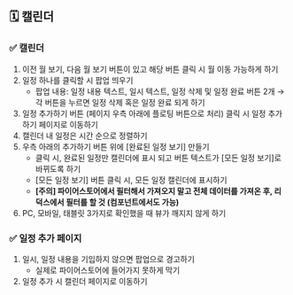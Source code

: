 ## 🗓 캘린더

### ✅ 캘린더 
1. 이전 월 보기, 다음 월 보기 버튼이 있고 해당 버튼 클릭 시 월 이동 가능하게 하기
2. 일정 하나를 클릭할 시 팝업 띄우기
    - 팝업 내용: 일정 내용 텍스트, 일시 텍스트, 일정 삭제 및 일정 완료 버튼 2개 
        → 각 버튼을 누르면 일정 삭제 혹은 일정 완료 되게 하기
3. 일정 추가하기 버튼 (페이지 우측 아래에 플로팅 버튼으로 처리) 클릭 시 일정 추가하기 페이지로 이동하기
4. 캘린더 내 일정은 시간 순으로 정렬하기
5. 우측 아래의 추가하기 버튼 위에 [완료된 일정 보기] 만들기
    - 클릭 시, 완료된 일정만 캘린더에 표시 되고 버튼 텍스트가 [모든 일정 보기]로 바뀌도록 하기
    - [모든 일정 보기] 버튼 클릭 시, 모든 일정 캘린더에 표시하기
    - **[주의] 파이어스토어에서 필터해서 가져오지 말고 전체 데이터를 가져온 후, 리덕스에서 필터를 할 것 (컴포넌트에서도 가능)**
6. PC, 모바일, 태블릿 3가지로 확인했을 때 뷰가 깨지지 않게 하기

### ✅ 일정 추가 페이지
1. 일시, 일정 내용을 기입하지 않으면 팝업으로 경고하기
    - 실제로 파이어스토어에 들어가지 못하게 막기
2. 일정 추가 시 캘린더 페이지로 이동하기
